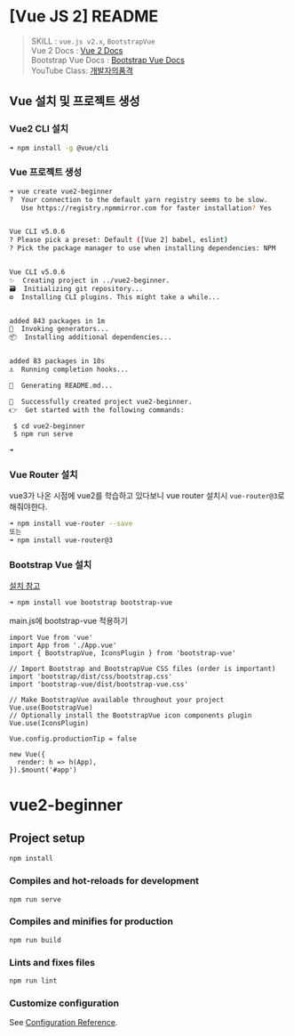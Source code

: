 # [Vue JS 2] README
> SKILL : `vue.js v2.x`, `BootstrapVue`
> <br>
> Vue 2 Docs : [Vue 2 Docs](https://v2.vuejs.org)
> <br>
> Bootstrap Vue Docs : [Bootstrap Vue Docs](https://bootstrap-vue.org/docs)
> <br>
> YouTube Class: [개발자의품격](https://youtu.be/sqH0u8wN4Rs)

## Vue 설치 및 프로젝트 생성

### Vue2 CLI 설치

```bash
➜ npm install -g @vue/cli

```

### Vue 프로젝트 생성
```bash
➜ vue create vue2-beginner
?  Your connection to the default yarn registry seems to be slow.
   Use https://registry.npmmirror.com for faster installation? Yes


Vue CLI v5.0.6
? Please pick a preset: Default ([Vue 2] babel, eslint)
? Pick the package manager to use when installing dependencies: NPM


Vue CLI v5.0.6
✨  Creating project in ../vue2-beginner.
🗃  Initializing git repository...
⚙️  Installing CLI plugins. This might take a while...


added 843 packages in 1m
🚀  Invoking generators...
📦  Installing additional dependencies...


added 83 packages in 10s
⚓  Running completion hooks...

📄  Generating README.md...

🎉  Successfully created project vue2-beginner.
👉  Get started with the following commands:

 $ cd vue2-beginner
 $ npm run serve

➜ 

```

### Vue Router 설치
vue3가 나온 시점에 vue2를 학습하고 있다보니 vue router 설치시 `vue-router@3`로 해줘야한다.
```bash
➜ npm install vue-router --save
또는
➜ npm install vue-router@3
```

### Bootstrap Vue 설치
[설치 참고](https://bootstrap-vue.org/docs#using-module-bundlers)
```bash
➜ npm install vue bootstrap bootstrap-vue
```

main.js에 bootstrap-vue 적용하기
```text
import Vue from 'vue'
import App from './App.vue'
import { BootstrapVue, IconsPlugin } from 'bootstrap-vue'

// Import Bootstrap and BootstrapVue CSS files (order is important)
import 'bootstrap/dist/css/bootstrap.css'
import 'bootstrap-vue/dist/bootstrap-vue.css'

// Make BootstrapVue available throughout your project
Vue.use(BootstrapVue)
// Optionally install the BootstrapVue icon components plugin
Vue.use(IconsPlugin)

Vue.config.productionTip = false

new Vue({
  render: h => h(App),
}).$mount('#app')

```



# vue2-beginner

## Project setup
```
npm install
```

### Compiles and hot-reloads for development
```
npm run serve
```

### Compiles and minifies for production
```
npm run build
```

### Lints and fixes files
```
npm run lint
```

### Customize configuration
See [Configuration Reference](https://cli.vuejs.org/config/).
